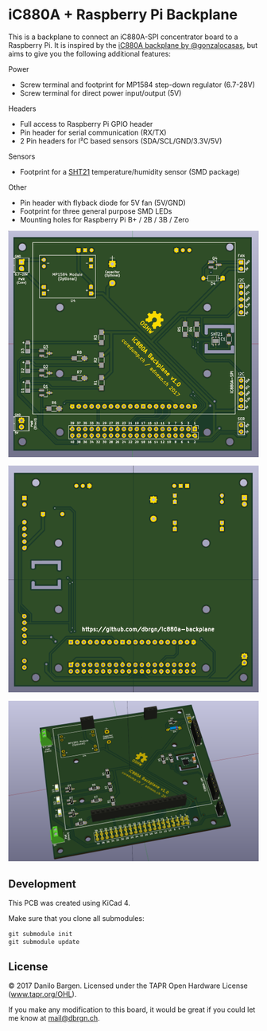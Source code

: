 # iC880A + Raspberry Pi Backplane

This is a backplane to connect an iC880A-SPI concentrator board to a Raspberry
Pi. It is inspired by the [iC880A backplane by
@gonzalocasas](https://github.com/gonzalocasas/ic880a-backplane), but aims to
give you the following additional features:

Power

- Screw terminal and footprint for MP1584 step-down regulator (6.7-28V)
- Screw terminal for direct power input/output (5V)

Headers

- Full access to Raspberry Pi GPIO header
- Pin header for serial communication (RX/TX)
- 2 Pin headers for I²C based sensors (SDA/SCL/GND/3.3V/5V)

Sensors

- Footprint for a [SHT21](https://sensirion.com/sht21/) temperature/humidity
  sensor (SMD package)

Other

- Pin header with flyback diode for 5V fan (5V/GND)
- Footprint for three general purpose SMD LEDs
- Mounting holes for Raspberry Pi B+ / 2B / 3B / Zero

![Rendered](rendered.png)

![Rendered](rendered-back.png)

![Rendered](rendered-components.png)


## Development

This PCB was created using KiCad 4.

Make sure that you clone all submodules:

    git submodule init
    git submodule update


## License

© 2017 Danilo Bargen. Licensed under the TAPR Open Hardware License (www.tapr.org/OHL).

If you make any modification to this board, it would be great if you could let
me know at mail@dbrgn.ch.

